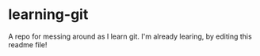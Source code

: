 # learning-git
A repo for messing around as I learn git.
I'm already learing, by editing this readme file!
